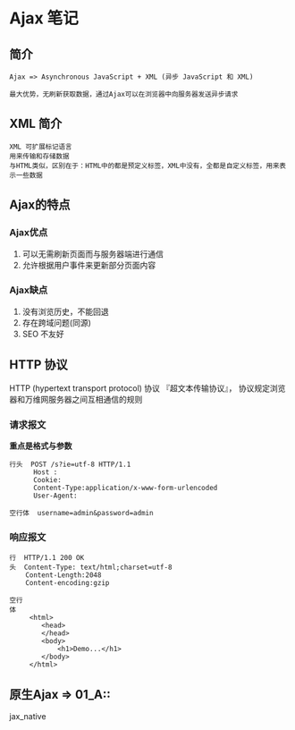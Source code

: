 # Ajax 笔记

## 简介
    Ajax => Asynchronous JavaScript + XML (异步 JavaScript 和 XML)
    
    最大优势，无刷新获取数据，通过Ajax可以在浏览器中向服务器发送异步请求

## XML 简介
    XML 可扩展标记语言
    用来传输和存储数据
    与HTML类似，区别在于：HTML中的都是预定义标签，XML中没有，全都是自定义标签，用来表示一些数据

## Ajax的特点

### Ajax优点
1) 可以无需刷新页面而与服务器端进行通信
2) 允许根据用户事件来更新部分页面内容

### Ajax缺点
1) 没有浏览历史，不能回退
2) 存在跨域问题(同源)
3) SEO 不友好

## HTTP 协议
   HTTP (hypertext transport protocol) 协议 『超文本传输协议』，
   协议规定浏览器和万维网服务器之间互相通信的规则

### 请求报文
**重点是格式与参数**
```
行头  POST /s?ie=utf-8 HTTP/1.1 
      Host :
      Cookie:
      Content-Type:application/x-www-form-urlencoded
      User-Agent:
      
空行体  username=admin&password=admin 
```
### 响应报文
    行  HTTP/1.1 200 OK 
    头  Content-Type: text/html;charset=utf-8 
        Content-Length:2048 
        Content-encoding:gzip

    空行
    体
         <html>
            <head>
            </head>
            <body>
                <h1>Demo...</h1>
            </body>
         </html>

## 原生Ajax => 01_A::
jax_native